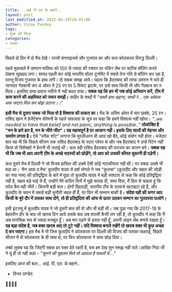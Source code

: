 ```yaml
---
title: ..आई पी एल के बहाने..
layout: post
last_modified_at: 2022-04-29T10:43:00
author: Vinay Pandey
tags:
- शुक्र की फिक्र
categories:
- मध्यम
---
```

पिछले दो दिन में दो मैच देखे। परसों सनराइजर्स और गुजरात का और कल कोलकाता विरुद्ध दिल्ली। 

पहले मुकाबले में उमरान मालिक को 150 से ज्यादा की रफ्तार पर यॉर्कर लेंथ पर सटीक बॉलिंग करते देखना सुखप्रद लगा। शायद पहली बार कोई भारतीय बॉलर टूर्नामेंट में सबसे तेज गति से बॉलिंग कर रहा है, परन्तु विजय गुजरात के हाथ लगी। दो सबक समझ आये। पहला कि हैदराबाद की तरफ उमरान ने भले ही जानदार गेंदबाजी कर 4 ओवर में 25 रन पर 5 विकेट झटके, पर उसे साथ किसी भी और गेंदबाज का न मिला। इसलिए उम्दा प्रयास नतीजे में नही बदल पाया। **सबक यह कि हम भी जब कोई अभियान करें, टीम में काम करने की अहमियत को जरूर समझें।** साहिर के शब्दों में 
*"साथी हाथ बढ़ाना, साथी रे ..*
*एक अकेला थक जाएगा मिल कर बोझ उठाना।।"*

**इसी मैच से दूसरा सबक जो मिला वो है विश्वास की ताकत का।** मैच के अंतिम ओवर में चार छक्के, 25 रन। राशिद खान ने प्रेजेंटेशन सेरेमनी के पहले सफलता के सूत्र पर कहा कि हमने विश्वास नहीं खोया। *"..we needed to have that belief and not panic, anything is possible.."*  **लोकोक्ति है "मन के हारे हार है, मन के जीते जीत"। यह महत्वपूर्ण है पर आसान नही। इसके लिए सालों की मेहनत और समर्पण लगता है।** ऐसे "स्नैक शॉट" लगाना कि मुरलीधरन भी आपा खो बैठे, कोई संयोग नही होता। मजेदार बात यह भी कि पिछले सीजन तक राशिद हैदराबाद के स्टार प्लेयर थे और जब हैदराबाद ने उन्हें रिटेन नहीं किया तो विशेषज्ञों ने हैरानी भी जताई थी। कल वही राशिद हैदराबाद की पराजय का कारण बने। **सबक यह भी कि जब भी आप अपनी टीम के अच्छे सदस्यों को छोड़ेंगे, तो आप को उसकी कीमत चुकानी ही पड़ेगी।**

कल दूसरे मैच में दिल्ली ने जो विजय हासिल की उसमे ऐसी कोई नाटकीयता नही थी। पर सबक उसमे भी बड़ा था। 'मैन आफ़ द मैच' कुलदीप यादव से हर्षा भोगले ने जब "कुलचा" (कुलदीप और चहल की जोड़ी का नया नाम) की प्रतिद्वंद्विता के बारे में पूछा तो कुलदीप यादव ने बड़ी स्पष्टता से कहा कि कोई प्रतिद्वंद्विता नही है, चहल बड़े भाई से हैं, उन्होंने मेरे कठिन दिनों में मुझे सलाह दी, साथ दिया, मैं दिल से चाहता हूं कि पर्पल कैप वही जीतें। कितनी बड़ी बात। दोनों खिलाड़ी, भारतीय टीम के दरवाजे खटखटा रहे हैं, और कुलदीप के चयन में सबसे बड़ी चुनौती चहल ही हैं, पर फिर भी सम्मान बाकी है। **संदेश यही की अगर आप किसी के बुरे दौर में उसका साथ दोगे, तो ही प्रतिद्वंदिता की आंच से ऊपर उठकर सम्मान का गुलदस्ता पाओगे।** 

इसी इंटरव्यू में कुलदीप यादव ने जो दूसरी बात की वो और भी बड़ी थी। जब पूछा गया कि 2017-18 के बेहतरीन दौर के बाद जो खराब दिन आये उसके बाद अब वापसी कैसी लग रही है, तो कुलदीप ने कहा कि मैं अब मानसिक रूप से ज्यादा मजबूत हूँ। अब मार पड़ने से डरता नही हूँ, अपनी लाइन लेंथ बनाये रखता हूँ। **यह बड़ा संदेश है, जब वक्त खराब आए तो टूटे नहीं। यदि विश्वास बनाये रखेंगें तो खराब वक्त भी कुछ अच्छा दे कर जाएगा।** इस मैच में भी जिस कुलदीप ने कोलकाता पर दिल्ली की विजय की पताका फहराई, पिछले सीजन में वो कोलकाता के ही साथ थे, पर फिर कोलकाता ने साथ छोड़ दिया।

लब्बो लुबाब यह कि जिंदगी सबक हर वक्त देते रहती है, बस हम देख सुन समझ नही पाते।आखिर निदा जी ने यूं ही तो नही कहा -
*"सुनने की मुहलत मिले तो आवाज़ है पत्थरों में...."*

इसलिए आज की  बात...
आई. पी. एल. के बहाने..

- विनय पाण्डेय

 🙏🌷🌷🙏



